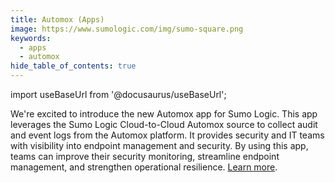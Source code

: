 ```yaml
---
title: Automox (Apps)
image: https://www.sumologic.com/img/sumo-square.png
keywords:
  - apps
  - automox
hide_table_of_contents: true    
---
```


import useBaseUrl from '@docusaurus/useBaseUrl';



We're excited to introduce the new Automox app for Sumo Logic. This app leverages the Sumo Logic Cloud-to-Cloud Automox source to collect audit and event logs from the Automox platform. It provides security and IT teams with visibility into endpoint management and security. By using this app, teams can improve their security monitoring, streamline endpoint management, and strengthen operational resilience. [Learn more](/docs/integrations/saas-cloud/automox/).

